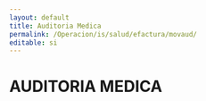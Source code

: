 ```yaml
---
layout: default
title: Auditoria Medica
permalink: /Operacion/is/salud/efactura/movaud/
editable: si
---
```


# AUDITORIA MEDICA

